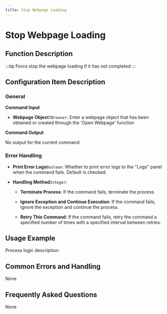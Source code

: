 ```yaml
---
title: Stop Webpage Loading
---
```


# Stop Webpage Loading

## Function Description

:::tip 
Force stop the webpage loading if it has not completed
:::

## Configuration Item Description

### General

**Command Input**

- **Webpage Object**`TBrowser`: Enter a webpage object that has been obtained or created through the 'Open Webpage' function


**Command Output**

No output for the current command


### Error Handling

- **Print Error Logs**`Boolean`: Whether to print error logs to the "Logs" panel when the command fails. Default is checked. 

- **Handling Method**`Integer`:

    - **Terminate Process**: If the command fails, terminate the process.

    - **Ignore Exception and Continue Execution**: If the command fails, ignore the exception and continue the process.

    - **Retry This Command**: If the command fails, retry the command a specified number of times with a specified interval between retries.

## Usage Example

Process logic description:

## Common Errors and Handling

None

## Frequently Asked Questions

None

